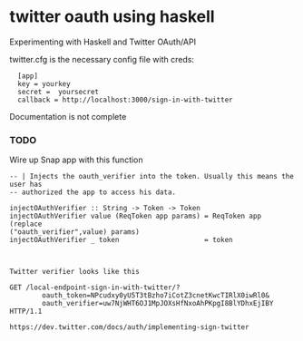# twitter oauth using haskell

Experimenting with Haskell and Twitter OAuth/API


twitter.cfg is the necessary config file with creds:

      [app]
      key = yourkey
      secret =  yoursecret
      callback = http://localhost:3000/sign-in-with-twitter

Documentation is not complete


### TODO

Wire up Snap app with this function 


```
-- | Injects the oauth_verifier into the token. Usually this means the user has 
-- authorized the app to access his data.

injectOAuthVerifier :: String -> Token -> Token
injectOAuthVerifier value (ReqToken app params) = ReqToken app (replace
("oauth_verifier",value) params)
injectOAuthVerifier _ token                     = token



Twitter verifier looks like this

GET /local-endpoint-sign-in-with-twitter/?
        oauth_token=NPcudxy0yU5T3tBzho7iCotZ3cnetKwcTIRlX0iwRl0&
        oauth_verifier=uw7NjWHT6OJ1MpJOXsHfNxoAhPKpgI8BlYDhxEjIBY HTTP/1.1

https://dev.twitter.com/docs/auth/implementing-sign-twitter


```
